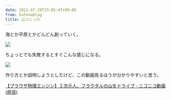 ```yaml
---
date: 2012-07-28T23:05:47+09:00
from: hatenablog
title: 山つくった
---
```


<p>海とか平原とかどんどん創っていく。</p><p><img src="http://dl.dropbox.com/u/5978869/image/20120728_230236.png"></p><p>ちょっとでも失敗するとすぐこんな感じになる。</p><p><img src="http://dl.dropbox.com/u/5978869/image/20120729_020334.png"></p><p>作り方とか説明しようとしたけど、この動画見るほうが分かりやすいと思う。</p><p><a href="http://www.nicovideo.jp/watch/sm17687686">【ブラウザ物理エンジン】２次元人、フラクタルの山をドライブ ‐ ニコニコ動画(原宿)</a></p>

